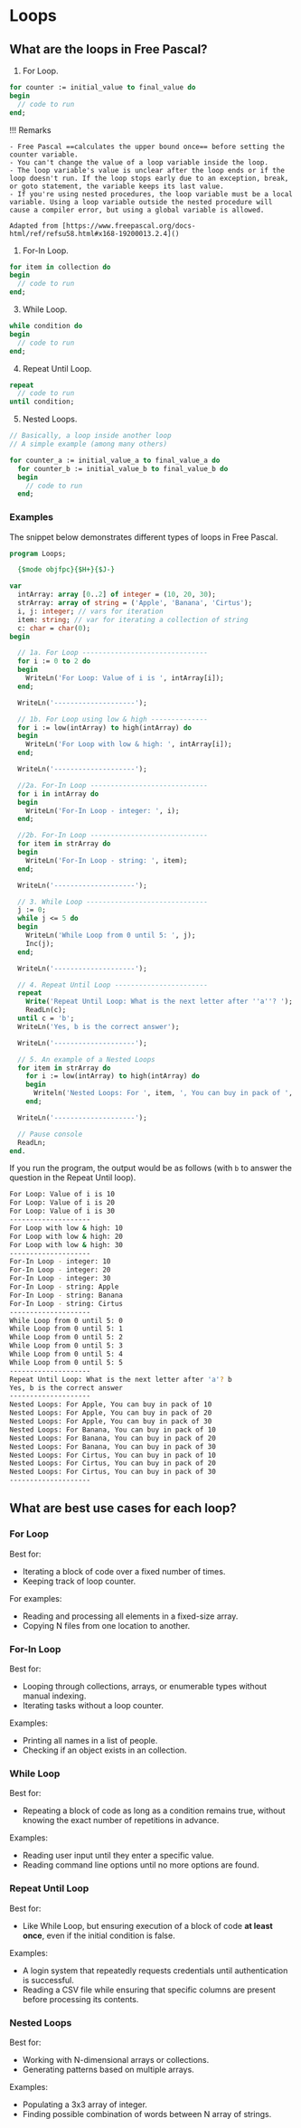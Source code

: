 # Loops

## What are the loops in Free Pascal?

1. For Loop.

```pascal
for counter := initial_value to final_value do
begin
  // code to run
end;
```

!!! Remarks

    - Free Pascal ==calculates the upper bound once== before setting the counter variable.
    - You can't change the value of a loop variable inside the loop.
    - The loop variable's value is unclear after the loop ends or if the loop doesn't run. If the loop stops early due to an exception, break, or goto statement, the variable keeps its last value.
    - If you're using nested procedures, the loop variable must be a local variable. Using a loop variable outside the nested procedure will cause a compiler error, but using a global variable is allowed.

    Adapted from [https://www.freepascal.org/docs-html/ref/refsu58.html#x168-19200013.2.4]()

1. For-In Loop.

```pascal
for item in collection do
begin
  // code to run
end;
```

3. While Loop.

```pascal
while condition do
begin
  // code to run
end;
```

4. Repeat Until Loop.

```pascal
repeat
  // code to run
until condition;
```

5. Nested Loops.

```pascal
// Basically, a loop inside another loop
// A simple example (among many others)

for counter_a := initial_value_a to final_value_a do
  for counter_b := initial_value_b to final_value_b do
  begin
    // code to run
  end;

```

### Examples

The snippet below demonstrates different types of loops in Free Pascal.

```pascal linenums="1"
program Loops;

  {$mode objfpc}{$H+}{$J-}

var
  intArray: array [0..2] of integer = (10, 20, 30);
  strArray: array of string = ('Apple', 'Banana', 'Cirtus');
  i, j: integer; // vars for iteration
  item: string; // var for iterating a collection of string
  c: char = char(0);
begin

  // 1a. For Loop -------------------------------
  for i := 0 to 2 do
  begin
    WriteLn('For Loop: Value of i is ', intArray[i]);
  end;

  WriteLn('--------------------');

  // 1b. For Loop using low & high --------------
  for i := low(intArray) to high(intArray) do
  begin
    WriteLn('For Loop with low & high: ', intArray[i]);
  end;

  WriteLn('--------------------');

  //2a. For-In Loop -----------------------------
  for i in intArray do
  begin
    WriteLn('For-In Loop - integer: ', i);
  end;

  //2b. For-In Loop -----------------------------
  for item in strArray do
  begin
    WriteLn('For-In Loop - string: ', item);
  end;

  WriteLn('--------------------');

  // 3. While Loop ------------------------------
  j := 0;
  while j <= 5 do
  begin
    WriteLn('While Loop from 0 until 5: ', j);
    Inc(j);
  end;

  WriteLn('--------------------');

  // 4. Repeat Until Loop -----------------------
  repeat
    Write('Repeat Until Loop: What is the next letter after ''a''? ');
    ReadLn(c);
  until c = 'b';
  WriteLn('Yes, b is the correct answer');

  WriteLn('--------------------');

  // 5. An example of a Nested Loops
  for item in strArray do
    for i := low(intArray) to high(intArray) do
    begin
      Writeln('Nested Loops: For ', item, ', You can buy in pack of ', intArray[i]);
    end;

  WriteLn('--------------------');

  // Pause console
  ReadLn;
end.
```

If you run the program, the output would be as follows (with `b` to answer the question in the Repeat Until loop).

```bash linenums="1"
For Loop: Value of i is 10
For Loop: Value of i is 20
For Loop: Value of i is 30
--------------------
For Loop with low & high: 10
For Loop with low & high: 20
For Loop with low & high: 30
--------------------
For-In Loop - integer: 10
For-In Loop - integer: 20
For-In Loop - integer: 30
For-In Loop - string: Apple
For-In Loop - string: Banana
For-In Loop - string: Cirtus
--------------------
While Loop from 0 until 5: 0
While Loop from 0 until 5: 1
While Loop from 0 until 5: 2
While Loop from 0 until 5: 3
While Loop from 0 until 5: 4
While Loop from 0 until 5: 5
--------------------
Repeat Until Loop: What is the next letter after 'a'? b
Yes, b is the correct answer
--------------------
Nested Loops: For Apple, You can buy in pack of 10
Nested Loops: For Apple, You can buy in pack of 20
Nested Loops: For Apple, You can buy in pack of 30
Nested Loops: For Banana, You can buy in pack of 10
Nested Loops: For Banana, You can buy in pack of 20
Nested Loops: For Banana, You can buy in pack of 30
Nested Loops: For Cirtus, You can buy in pack of 10
Nested Loops: For Cirtus, You can buy in pack of 20
Nested Loops: For Cirtus, You can buy in pack of 30
--------------------

```

## What are best use cases for each loop?

### For Loop

Best for:

- Iterating a block of code over a fixed number of times.
- Keeping track of loop counter.

For examples:

- Reading and processing all elements in a fixed-size array.
- Copying N files from one location to another.

### For-In Loop 

Best for:

- Looping through collections, arrays, or enumerable types without manual indexing.
- Iterating tasks without a loop counter.

Examples:

- Printing all names in a list of people.
- Checking if an object exists in an collection.


### While Loop

Best for:

- Repeating a block of code as long as a condition remains true, without knowing the exact number of repetitions in advance.

Examples:

- Reading user input until they enter a specific value.
- Reading command line options until no more options are found.

### Repeat Until Loop

Best for:

- Like While Loop, but ensuring execution of a block of code **at least once**, even if the initial condition is false.

Examples:

- A login system that repeatedly requests credentials until authentication is successful.
- Reading a CSV file while ensuring that specific columns are present before processing its contents.


### Nested Loops

Best for:

- Working with N-dimensional arrays or collections.
- Generating patterns based on multiple arrays.

Examples:

- Populating a 3x3 array of integer.
- Finding possible combination of words between N array of strings.
